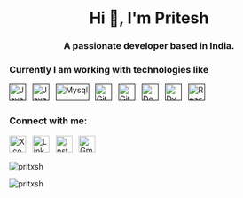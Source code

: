 <h1 align="center">Hi 👋, I'm Pritesh</h1>
<h3 align="center">A passionate developer based in India.</h3>

### Currently I am working with technologies like

<a href="" target="_blank" title="Java" rel="noreferrer"><img src="https://www.vectorlogo.zone/logos/java/java-icon.svg" alt="Java" width="30" height="30"/></a>&nbsp;&nbsp;
<a href="" target="_blank" title="JavaScript" rel="noreferrer"><img src="https://www.freepnglogos.com/uploads/javascript-png/javascript-vector-logo-yellow-png-transparent-javascript-vector-12.png" alt="JavaScript" width="30" height="30"/></a>&nbsp;&nbsp;
<a href="" target="_blank" title="Mysql" rel="noreferrer"><img src="https://www.vectorlogo.zone/logos/mysql/mysql-official.svg" alt="Mysql" width="60" height="30"/></a>&nbsp;&nbsp;
<a href="" target="_blank" title="Git" rel="noreferrer"><img src="https://www.vectorlogo.zone/logos/git-scm/git-scm-icon.svg" alt="Git" width="30" height="30"/></a>&nbsp;&nbsp;
<a href="" target="_blank" title="GitHub" rel="noreferrer"><img src="https://www.vectorlogo.zone/logos/github/github-tile.svg" alt="GitHub" width="30" height="30"/></a>&nbsp;&nbsp;
<a href="" title="Docker" target="_blank" rel="noreferrer"><img src="https://www.vectorlogo.zone/logos/docker/docker-icon.svg" alt="Docker" width="30" height="30"/></a>&nbsp;&nbsp;
<a href="" target="_blank" title="Dynatrace" rel="noreferrer"><img src="https://www.vectorlogo.zone/logos/dynatrace/dynatrace-icon.svg" alt="Dynatrace" width="30" height="30"/></a>&nbsp;&nbsp;
<a href="" target="_blank" title="ReactJS" rel="noreferrer"><img src="https://www.vectorlogo.zone/logos/reactjs/reactjs-icon.svg" alt="ReactJS" width="30" height="30"/></a>&nbsp;&nbsp;

<h3 align="left">Connect with me:</h3>
<p align="left">
<a href="https://twitter.com/vrdekr" target="_blank" title="X.com" rel="noreferrer"><img src="https://www.vectorlogo.zone/logos/x/x-icon.svg" alt="X.com" width="30" height="30"/></a>&nbsp;&nbsp;
<a href="https://www.linkedin.com/in/pritesh-vardekar-aa0367167/" target="_blank" title="Linkedin" rel="noreferrer"><img src="https://www.vectorlogo.zone/logos/linkedin/linkedin-icon.svg" alt="Linkedin" width="30" height="30"/></a>&nbsp;&nbsp;
<a href="https://www.instagram.com/pritxsh.v/" target="_blank" title="Instagran" rel="noreferrer"><img src="https://www.vectorlogo.zone/logos/instagram/instagram-icon.svg" alt="Instagram" width="30" height="30"/></a>&nbsp;&nbsp;
<a href="mailto:priteshvardekar.264@gmail.com" target="_blank" title="Gmail" rel="noreferrer"><img src="https://www.vectorlogo.zone/logos/gmail/gmail-icon.svg" alt="Gmail" width="30" height="30"/></a>&nbsp;&nbsp;
</p>

<p><img align="center" src="https://github-readme-stats.vercel.app/api/top-langs?username=pritxsh&show_icons=true&locale=en&layout=compact" alt="pritxsh" /></p>

<p><img align="center" src="https://github-readme-streak-stats.herokuapp.com/?user=pritxsh&" alt="pritxsh" /></p>



